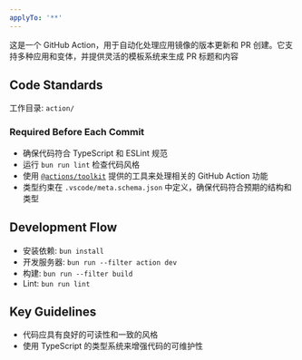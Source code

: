 ```yaml
---
applyTo: '**'
---
```


这是一个 GitHub Action，用于自动化处理应用镜像的版本更新和 PR 创建。它支持多种应用和变体，并提供灵活的模板系统来生成 PR 标题和内容

## Code Standards

工作目录: `action/`

### Required Before Each Commit

- 确保代码符合 TypeScript 和 ESLint 规范
- 运行 `bun run lint` 检查代码风格
- 使用 [`@actions/toolkit`](https://github.com/actions/toolkit) 提供的工具来处理相关的 GitHub Action 功能
- 类型约束在 `.vscode/meta.schema.json` 中定义，确保代码符合预期的结构和类型

## Development Flow

- 安装依赖: `bun install`
- 开发服务器: `bun run --filter action dev`
- 构建: `bun run --filter build`
- Lint: `bun run lint`

## Key Guidelines

- 代码应具有良好的可读性和一致的风格
- 使用 TypeScript 的类型系统来增强代码的可维护性
